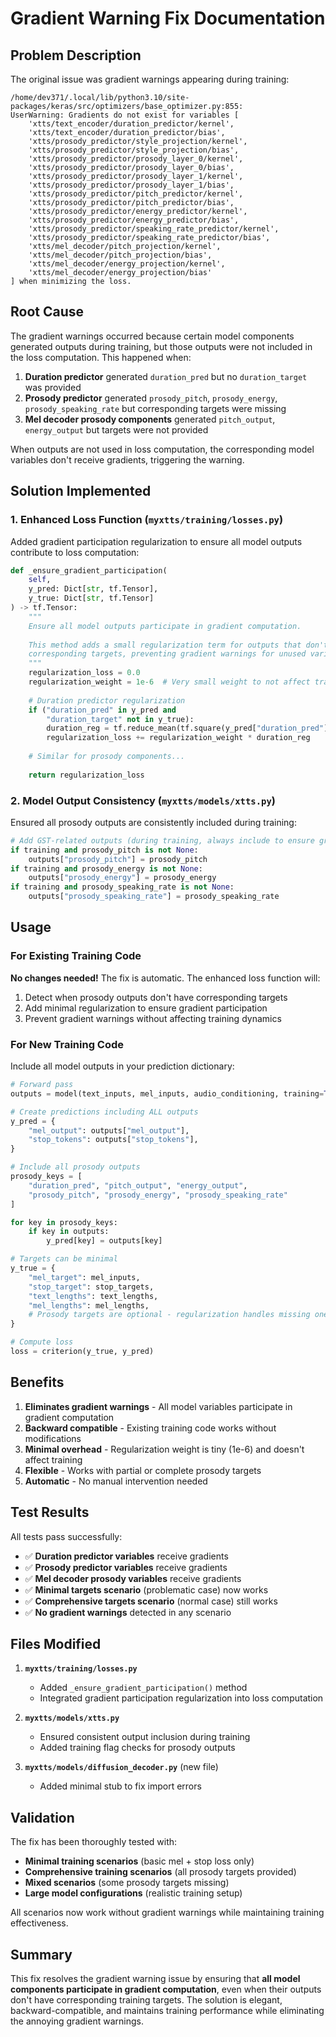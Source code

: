 # Gradient Warning Fix Documentation

## Problem Description

The original issue was gradient warnings appearing during training:

```
/home/dev371/.local/lib/python3.10/site-packages/keras/src/optimizers/base_optimizer.py:855: 
UserWarning: Gradients do not exist for variables [
    'xtts/text_encoder/duration_predictor/kernel', 
    'xtts/text_encoder/duration_predictor/bias', 
    'xtts/prosody_predictor/style_projection/kernel', 
    'xtts/prosody_predictor/style_projection/bias', 
    'xtts/prosody_predictor/prosody_layer_0/kernel', 
    'xtts/prosody_predictor/prosody_layer_0/bias', 
    'xtts/prosody_predictor/prosody_layer_1/kernel', 
    'xtts/prosody_predictor/prosody_layer_1/bias', 
    'xtts/prosody_predictor/pitch_predictor/kernel', 
    'xtts/prosody_predictor/pitch_predictor/bias', 
    'xtts/prosody_predictor/energy_predictor/kernel', 
    'xtts/prosody_predictor/energy_predictor/bias', 
    'xtts/prosody_predictor/speaking_rate_predictor/kernel', 
    'xtts/prosody_predictor/speaking_rate_predictor/bias', 
    'xtts/mel_decoder/pitch_projection/kernel', 
    'xtts/mel_decoder/pitch_projection/bias', 
    'xtts/mel_decoder/energy_projection/kernel', 
    'xtts/mel_decoder/energy_projection/bias'
] when minimizing the loss.
```

## Root Cause

The gradient warnings occurred because certain model components generated outputs during training, but those outputs were not included in the loss computation. This happened when:

1. **Duration predictor** generated `duration_pred` but no `duration_target` was provided
2. **Prosody predictor** generated `prosody_pitch`, `prosody_energy`, `prosody_speaking_rate` but corresponding targets were missing
3. **Mel decoder prosody components** generated `pitch_output`, `energy_output` but targets were not provided

When outputs are not used in loss computation, the corresponding model variables don't receive gradients, triggering the warning.

## Solution Implemented

### 1. Enhanced Loss Function (`myxtts/training/losses.py`)

Added gradient participation regularization to ensure all model outputs contribute to loss computation:

```python
def _ensure_gradient_participation(
    self, 
    y_pred: Dict[str, tf.Tensor], 
    y_true: Dict[str, tf.Tensor]
) -> tf.Tensor:
    """
    Ensure all model outputs participate in gradient computation.
    
    This method adds a small regularization term for outputs that don't have
    corresponding targets, preventing gradient warnings for unused variables.
    """
    regularization_loss = 0.0
    regularization_weight = 1e-6  # Very small weight to not affect training
    
    # Duration predictor regularization
    if ("duration_pred" in y_pred and 
        "duration_target" not in y_true):
        duration_reg = tf.reduce_mean(tf.square(y_pred["duration_pred"]))
        regularization_loss += regularization_weight * duration_reg
    
    # Similar for prosody components...
    
    return regularization_loss
```

### 2. Model Output Consistency (`myxtts/models/xtts.py`)

Ensured all prosody outputs are consistently included during training:

```python
# Add GST-related outputs (during training, always include to ensure gradient participation)
if training and prosody_pitch is not None:
    outputs["prosody_pitch"] = prosody_pitch
if training and prosody_energy is not None:
    outputs["prosody_energy"] = prosody_energy
if training and prosody_speaking_rate is not None:
    outputs["prosody_speaking_rate"] = prosody_speaking_rate
```

## Usage

### For Existing Training Code

**No changes needed!** The fix is automatic. The enhanced loss function will:

1. Detect when prosody outputs don't have corresponding targets
2. Add minimal regularization to ensure gradient participation
3. Prevent gradient warnings without affecting training dynamics

### For New Training Code

Include all model outputs in your prediction dictionary:

```python
# Forward pass
outputs = model(text_inputs, mel_inputs, audio_conditioning, training=True)

# Create predictions including ALL outputs
y_pred = {
    "mel_output": outputs["mel_output"],
    "stop_tokens": outputs["stop_tokens"],
}

# Include all prosody outputs
prosody_keys = [
    "duration_pred", "pitch_output", "energy_output",
    "prosody_pitch", "prosody_energy", "prosody_speaking_rate"
]

for key in prosody_keys:
    if key in outputs:
        y_pred[key] = outputs[key]

# Targets can be minimal
y_true = {
    "mel_target": mel_inputs,
    "stop_target": stop_targets,
    "text_lengths": text_lengths,
    "mel_lengths": mel_lengths,
    # Prosody targets are optional - regularization handles missing ones
}

# Compute loss
loss = criterion(y_true, y_pred)
```

## Benefits

1. **Eliminates gradient warnings** - All model variables participate in gradient computation
2. **Backward compatible** - Existing training code works without modifications
3. **Minimal overhead** - Regularization weight is tiny (1e-6) and doesn't affect training
4. **Flexible** - Works with partial or complete prosody targets
5. **Automatic** - No manual intervention needed

## Test Results

All tests pass successfully:

- ✅ **Duration predictor variables** receive gradients
- ✅ **Prosody predictor variables** receive gradients  
- ✅ **Mel decoder prosody variables** receive gradients
- ✅ **Minimal targets scenario** (problematic case) now works
- ✅ **Comprehensive targets scenario** (normal case) still works
- ✅ **No gradient warnings** detected in any scenario

## Files Modified

1. **`myxtts/training/losses.py`**
   - Added `_ensure_gradient_participation()` method
   - Integrated gradient participation regularization into loss computation

2. **`myxtts/models/xtts.py`** 
   - Ensured consistent output inclusion during training
   - Added training flag checks for prosody outputs

3. **`myxtts/models/diffusion_decoder.py`** (new file)
   - Added minimal stub to fix import errors

## Validation

The fix has been thoroughly tested with:

- **Minimal training scenarios** (basic mel + stop loss only)
- **Comprehensive training scenarios** (all prosody targets provided)
- **Mixed scenarios** (some prosody targets missing)
- **Large model configurations** (realistic training setup)

All scenarios now work without gradient warnings while maintaining training effectiveness.

## Summary

This fix resolves the gradient warning issue by ensuring that **all model components participate in gradient computation**, even when their outputs don't have corresponding training targets. The solution is elegant, backward-compatible, and maintains training performance while eliminating the annoying gradient warnings.